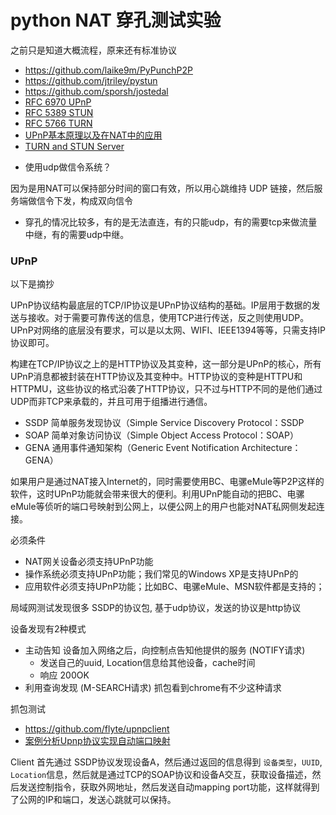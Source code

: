 # python NAT 穿孔测试实验

之前只是知道大概流程，原来还有标准协议

- https://github.com/laike9m/PyPunchP2P
- https://github.com/jtriley/pystun
- https://github.com/sporsh/jostedal
- [RFC 6970 UPnP](https://tools.ietf.org/html/rfc6970)
- [RFC 5389 STUN](https://tools.ietf.org/html/rfc5389)
- [RFC 5766 TURN](https://tools.ietf.org/html/rfc5766)
- [UPnP基本原理以及在NAT中的应用](http://www.h3c.com.cn/MiniSite/Technology_Circle/Net_Reptile/The_Five/Home/Catalog/201206/747039_97665_0.htm)
- [TURN and STUN Server](https://github.com/coturn/coturn)

* 使用udp做信令系统？

因为是用NAT可以保持部分时间的窗口有效，所以用心跳维持 UDP 链接，然后服务端做信令下发，构成双向信令

* 穿孔的情况比较多，有的是无法直连，有的只能udp，有的需要tcp来做流量中继，有的需要udp中继。


### UPnP

以下是摘抄

UPnP协议结构最底层的TCP/IP协议是UPnP协议结构的基础。IP层用于数据的发送与接收。对于需要可靠传送的信息，使用TCP进行传送，反之则使用UDP。UPnP对网络的底层没有要求，可以是以太网、WIFI、IEEE1394等等，只需支持IP协议即可。

构建在TCP/IP协议之上的是HTTP协议及其变种，这一部分是UPnP的核心，所有UPnP消息都被封装在HTTP协议及其变种中。HTTP协议的变种是HTTPU和HTTPMU，这些协议的格式沿袭了HTTP协议，只不过与HTTP不同的是他们通过UDP而非TCP来承载的，并且可用于组播进行通信。

- SSDP  简单服务发现协议（Simple Service Discovery Protocol：SSDP
- SOAP  简单对象访问协议（Simple Object Access Protocol：SOAP）
- GENA  通用事件通知架构（Generic Event Notification Architecture：GENA）

如果用户是通过NAT接入Internet的，同时需要使用BC、电骡eMule等P2P这样的软件，这时UPnP功能就会带来很大的便利。利用UPnP能自动的把BC、电骡eMule等侦听的端口号映射到公网上，以便公网上的用户也能对NAT私网侧发起连接。

必须条件

- NAT网关设备必须支持UPnP功能
- 操作系统必须支持UPnP功能；我们常见的Windows XP是支持UPnP的
- 应用软件必须支持UPnP功能；比如BC、电骡eMule、MSN软件都是支持的；

局域网测试发现很多 SSDP的协议包, 基于udp协议，发送的协议是http协议

设备发现有2种模式
- 主动告知 设备加入网络之后，向控制点告知他提供的服务 (NOTIFY请求) 
    + 发送自己的uuid, Location信息给其他设备，cache时间
    + 响应 200OK
- 利用查询发现   (M-SEARCH请求) 抓包看到chrome有不少这种请求



抓包测试 
- https://github.com/flyte/upnpclient
- [案例分析Upnp协议实现自动端口映射](http://read.pudn.com/downloads148/doc/639770/%E6%A1%88%E4%BE%8B%E5%88%86%E6%9E%90Upnp%E5%8D%8F%E8%AE%AE%E5%AE%9E%E7%8E%B0%E8%87%AA%E5%8A%A8%E7%AB%AF%E5%8F%A3%E6%98%A0%E5%B0%84.pdf)

Client 首先通过 SSDP协议发现设备A，然后通过返回的信息得到  `设备类型`，`UUID`, `Location`信息，然后就是通过TCP的SOAP协议和设备A交互，获取设备描述，然后发送控制指令，获取外网地址，然后发送自动mapping port功能，这样就得到了公网的IP和端口，发送心跳就可以保持。










